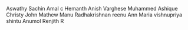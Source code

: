 ﻿
Aswathy
Sachin 
Amal c
Hemanth
Anish Varghese
Muhammed Ashique
Christy John Mathew
Manu Radhakrishnan
reenu
Ann Maria
vishnupriya
shintu
Anumol
Renjith R

